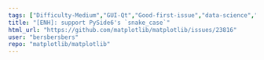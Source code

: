 ```yaml
---
tags: ["Difficulty-Medium","GUI-Qt","Good-first-issue","data-science","data-visualization","gtk","hacktoberfest","matplotlib","plotting","python","qt","tk","wx"]
title: "[ENH]: support PySide6's `snake_case`"
html_url: "https://github.com/matplotlib/matplotlib/issues/23816"
user: "bersbersbers"
repo: "matplotlib/matplotlib"
---
```


